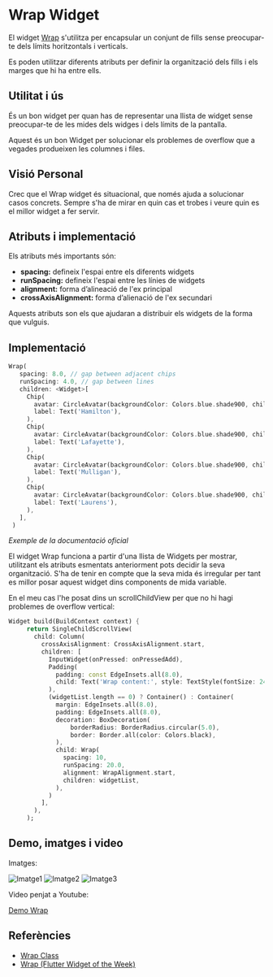 # Wrap Widget

El widget [Wrap](https://api.flutter.dev/flutter/widgets/Wrap-class.html) s'utilitza per encapsular un conjunt de fills sense preocupar-te dels límits horitzontals i verticals. 

Es poden utilitzar diferents atributs per definir la organització dels fills i els marges que hi ha entre ells.

## Utilitat i ús

És un bon widget per quan has de representar una llista de widget sense preocupar-te de les mides dels widges i dels límits de la pantalla.

Aquest és un bon Widget per solucionar els problemes de overflow que a vegades produeixen les columnes i files.

## Visió Personal

Crec que el Wrap widget és situacional, que només ajuda a solucionar casos concrets. Sempre s'ha de mirar en quin cas et trobes i veure quin es el millor widget a fer servir.

## Atributs i implementació

Els atributs més importants són:

- **spacing:** defineix l'espai entre els diferents widgets
- **runSpacing:** defineix l'espai entre les línies de widgets
- **alignment:** forma d’alineació de l'ex principal
- **crossAxisAlignment:** forma d’alienació de l'ex secundari

Aquests atributs son els que ajudaran a distribuir els widgets de la forma que vulguis.

## Implementació

```dart
Wrap(
   spacing: 8.0, // gap between adjacent chips
   runSpacing: 4.0, // gap between lines
   children: <Widget>[
     Chip(
       avatar: CircleAvatar(backgroundColor: Colors.blue.shade900, child: Text('AH')),
       label: Text('Hamilton'),
     ),
     Chip(
       avatar: CircleAvatar(backgroundColor: Colors.blue.shade900, child: Text('ML')),
       label: Text('Lafayette'),
     ),
     Chip(
       avatar: CircleAvatar(backgroundColor: Colors.blue.shade900, child: Text('HM')),
       label: Text('Mulligan'),
     ),
     Chip(
       avatar: CircleAvatar(backgroundColor: Colors.blue.shade900, child: Text('JL')),
       label: Text('Laurens'),
     ),
   ],
 )
```
 *Exemple de la documentació oficial*
 
El widget Wrap funciona a partir d'una llista de Widgets per mostrar, utilitzant els atributs esmentats anteriorment pots decidir la seva organització.
S'ha de tenir en compte que la seva mida és irregular per tant es millor posar aquest widget dins components de mida variable. 

En el meu cas l'he posat dins un scrollChildView per que no hi hagi problemes de overflow vertical:
```dart
Widget build(BuildContext context) {
     return SingleChildScrollView(
       child: Column(
         crossAxisAlignment: CrossAxisAlignment.start,
         children: [
           InputWidget(onPressed: onPressedAdd),
           Padding(
             padding: const EdgeInsets.all(8.0),
             child: Text('Wrap content:', style: TextStyle(fontSize: 24),),
           ),
           (widgetList.length == 0) ? Container() : Container(
             margin: EdgeInsets.all(8.0),
             padding: EdgeInsets.all(8.0),
             decoration: BoxDecoration(
                 borderRadius: BorderRadius.circular(5.0),
                 border: Border.all(color: Colors.black),
             ),
             child: Wrap(
               spacing: 10,
               runSpacing: 20.0,
               alignment: WrapAlignment.start,
               children: widgetList,
             ),
           )
         ],
       ),
     );
```

## Demo, imatges i video

Imatges:

![Imatge1](https://github.com/mromerobos/wrap_widget_demo/blob/main/imatges/Captura1.PNG)
![Imatge2](https://github.com/mromerobos/wrap_widget_demo/blob/main/imatges/Captura2.PNG)
![Imatge3](https://github.com/mromerobos/wrap_widget_demo/blob/main/imatges/Captura3.PNG)

Video penjat a Youtube:

[Demo Wrap](https://youtu.be/s43UfLWf7kA)



## Referències

- [Wrap Class](https://api.flutter.dev/flutter/widgets/Wrap-class.html)
- [Wrap (Flutter Widget of the Week)](https://www.youtube.com/watch?v=z5iw2SeFx2M)

